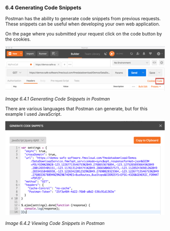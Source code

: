 ### 6.4 Generating Code Snippets

Postman has the ability to generate code snippets from previous
requests. These snippets can be useful when developing your own web
application.

On the page where you submitted your request click on the code button by
the cookies.

![](./Images/image6.4.1.CodeSnippets.png)

*Image 6.4.1 Generating Code Snippets in Postman*

There are various languages that Postman can generate, but for this
example I used JavaScript.

![](./Images/image6.4.2.ViewCodeSnip.png)

*Image 6.4.2 Viewing Code Snippets in Postman*
